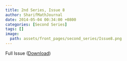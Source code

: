 ```yaml
---
title: 2nd Series, Issue 8
author: SharifMathJournal
date: 2014-05-04 00:34:00 +0800
categories: [Second Series]
tags: []
image:
  path: assets/front_pages/second_series/Issue8.png
---
```


Full Issue ([Download](/assets/archive/secondSeries/2ndSeries_Issue8.pdf))


